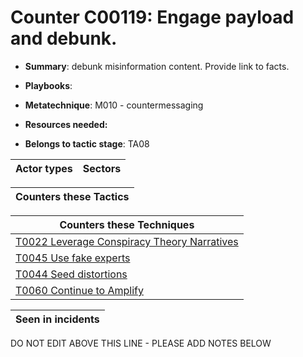 # Counter C00119: Engage payload and debunk.

* **Summary**: debunk misinformation content.  Provide link to facts. 

* **Playbooks**: 

* **Metatechnique**: M010 - countermessaging

* **Resources needed:** 

* **Belongs to tactic stage**: TA08


| Actor types | Sectors |
| ----------- | ------- |



| Counters these Tactics |
| ---------------------- |



| Counters these Techniques |
| ------------------------- |
| [T0022 Leverage Conspiracy Theory Narratives](../generated_pages/techniques/T0022.md) |
| [T0045 Use fake experts](../generated_pages/techniques/T0045.md) |
| [T0044 Seed distortions](../generated_pages/techniques/T0044.md) |
| [T0060 Continue to Amplify](../generated_pages/techniques/T0060.md) |



| Seen in incidents |
| ----------------- |


DO NOT EDIT ABOVE THIS LINE - PLEASE ADD NOTES BELOW